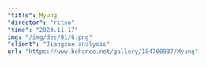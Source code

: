 ```yaml
---
"title": Myung
"director": "ritsu"
"time": "2023.11.17"
img: "/img/des/01/6.png"
"client": "Jiangxue analysis"
url: "https://www.behance.net/gallery/184760937/Myung"
---
```

